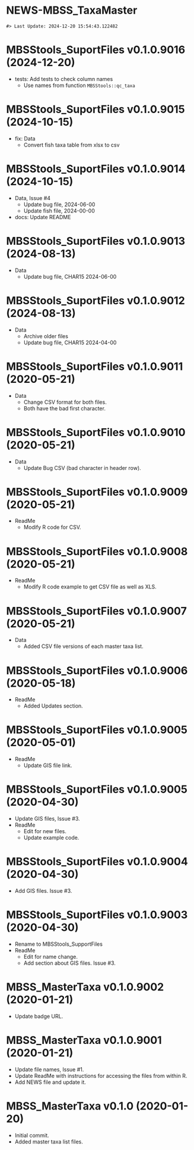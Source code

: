 NEWS-MBSS_TaxaMaster
================

<!-- NEWS.md is generated from NEWS.Rmd. Please edit that file -->

    #> Last Update: 2024-12-20 15:54:43.122482

# MBSStools_SuportFiles v0.1.0.9016 (2024-12-20)

- tests: Add tests to check column names
  - Use names from function `MBSStools::qc_taxa`

# MBSStools_SuportFiles v0.1.0.9015 (2024-10-15)

- fix: Data
  - Convert fish taxa table from xlsx to csv

# MBSStools_SuportFiles v0.1.0.9014 (2024-10-15)

- Data, Issue \#4
  - Update bug file, 2024-06-00
  - Update fish file, 2024-00-00
- docs: Update README

# MBSStools_SuportFiles v0.1.0.9013 (2024-08-13)

- Data
  - Update bug file, CHAR15 2024-06-00

# MBSStools_SuportFiles v0.1.0.9012 (2024-08-13)

- Data
  - Archive older files
  - Update bug file, CHAR15 2024-04-00

# MBSStools_SuportFiles v0.1.0.9011 (2020-05-21)

- Data
  - Change CSV format for both files.
  - Both have the bad first character.

# MBSStools_SuportFiles v0.1.0.9010 (2020-05-21)

- Data
  - Update Bug CSV (bad character in header row).

# MBSStools_SuportFiles v0.1.0.9009 (2020-05-21)

- ReadMe
  - Modify R code for CSV.

# MBSStools_SuportFiles v0.1.0.9008 (2020-05-21)

- ReadMe
  - Modify R code example to get CSV file as well as XLS.

# MBSStools_SuportFiles v0.1.0.9007 (2020-05-21)

- Data
  - Added CSV file versions of each master taxa list.

# MBSStools_SuportFiles v0.1.0.9006 (2020-05-18)

- ReadMe
  - Added Updates section.

# MBSStools_SuportFiles v0.1.0.9005 (2020-05-01)

- ReadMe
  - Update GIS file link.

# MBSStools_SuportFiles v0.1.0.9005 (2020-04-30)

- Update GIS files, Issue \#3.
- ReadMe
  - Edit for new files.
  - Update example code.

# MBSStools_SuportFiles v0.1.0.9004 (2020-04-30)

- Add GIS files. Issue \#3.

# MBSStools_SuportFiles v0.1.0.9003 (2020-04-30)

- Rename to MBSStools_SupportFiles
- ReadMe
  - Edit for name change.
  - Add section about GIS files. Issue \#3.

# MBSS_MasterTaxa v0.1.0.9002 (2020-01-21)

- Update badge URL.

# MBSS_MasterTaxa v0.1.0.9001 (2020-01-21)

- Update file names, Issue \#1.
- Update ReadMe with instructions for accessing the files from within R.
- Add NEWS file and update it.

# MBSS_MasterTaxa v0.1.0 (2020-01-20)

- Initial commit.
- Added master taxa list files.
